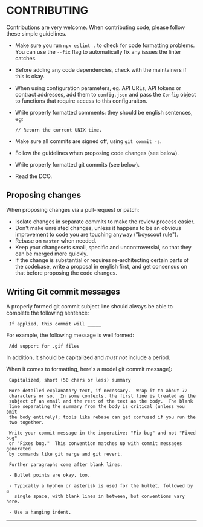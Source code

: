 # CONTRIBUTING

Contributions are very welcome. When contributing code, please follow these
simple guidelines.

* Make sure you run `npx eslint .` to check for code formatting problems.
  You can use the `--fix` flag to automatically fix any issues the linter catches.
* Before adding any code dependencies, check with the maintainers if this is okay.
* When using configuration parameters, eg. API URLs, API tokens or contract addresses,
  add them to `config.json` and pass the `Config` object to functions that require
  access to this configuraiton.
* Write properly formatted comments: they should be english sentences, eg:

      // Return the current UNIX time.

* Make sure all commits are signed off, using `git commit -s`.
* Follow the guidelines when proposing code changes (see below).
* Write properly formatted git commits (see below).
* Read the DCO.

Proposing changes
-----------------
When proposing changes via a pull-request or patch:

* Isolate changes in separate commits to make the review process easier.
* Don't make unrelated changes, unless it happens to be an obvious improvement to
  code you are touching anyway ("boyscout rule").
* Rebase on `master` when needed.
* Keep your changesets small, specific and uncontroversial, so that they can be
  merged more quickly.
* If the change is substantial or requires re-architecting certain parts of the
  codebase, write a proposal in english first, and get consensus on that before
  proposing the code changes.

Writing Git commit messages
---------------------------
A properly formed git commit subject line should always be able to complete the
following sentence:

     If applied, this commit will _____

For example, the following message is well formed:

     Add support for .gif files

In addition, it should be capitalized and *must not* include a period.

When it comes to formatting, here's a model git commit message[1]:

     Capitalized, short (50 chars or less) summary

     More detailed explanatory text, if necessary.  Wrap it to about 72
     characters or so.  In some contexts, the first line is treated as the
     subject of an email and the rest of the text as the body.  The blank
     line separating the summary from the body is critical (unless you omit
     the body entirely); tools like rebase can get confused if you run the
     two together.

     Write your commit message in the imperative: "Fix bug" and not "Fixed bug"
     or "Fixes bug."  This convention matches up with commit messages generated
     by commands like git merge and git revert.

     Further paragraphs come after blank lines.

     - Bullet points are okay, too.

     - Typically a hyphen or asterisk is used for the bullet, followed by a
       single space, with blank lines in between, but conventions vary here.

     - Use a hanging indent.

---

[1]: http://tbaggery.com/2008/04/19/a-note-about-git-commit-messages.html
